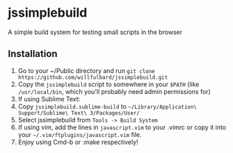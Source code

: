 # jssimplebuild
A simple build system for testing small scripts in the browser

## Installation
1.  Go to your ~/Public directory and run `git clone https://github.com/willfulbard/jssimplebuild.git`
3.  Copy the `jssimplebuild` script to somewhere in your `$PATH` (like `/usr/local/bin`, which you'll probably need admin permissions for)
4.  If using Sublime Text:
  1.  Copy `jssimplebuild.sublime-build` to `~/Library/Application\ Support/Sublime\ Text\ 3/Packages/User/`
  3.  Select jssimplebuild from `Tools -> Build System`
5.  If using vim, add the lines in `javascript.vim` to your .vimrc or copy it into your `~/.vim/ftplugins/javascript.vim` file.
6.  Enjoy using Cmd-b or :make respectively!

